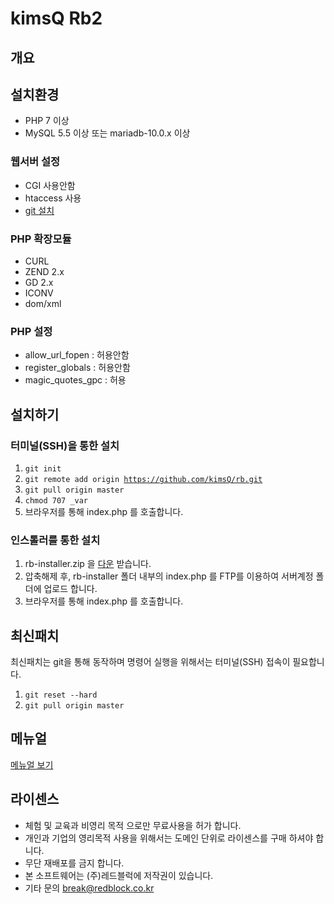 # kimsQ Rb2

## 개요

## 설치환경

- PHP 7 이상
- MySQL 5.5 이상 또는 mariadb-10.0.x 이상

### 웹서버 설정
- CGI 사용안함
- htaccess 사용
- [git 설치](https://git-scm.com/book/ko/v2/%EC%8B%9C%EC%9E%91%ED%95%98%EA%B8%B0-Git-%EC%84%A4%EC%B9%98)


### PHP 확장모듈
- CURL
- ZEND 2.x
- GD 2.x
- ICONV
- dom/xml

### PHP 설정
- allow_url_fopen : 허용안함
- register_globals : 허용안함
- magic_quotes_gpc : 허용


## 설치하기

### 터미널(SSH)을 통한 설치
1. <code>git init</code>
1. <code>git remote add origin https://github.com/kimsQ/rb.git</code>
1. <code>git pull origin master</code>
1. <code>chmod 707  _var</code>
1. 브라우저를 통해 index.php 를 호출합니다.

### 인스톨러를 통한 설치
1. rb-installer.zip 을 [다운](https://github.com/kimsQ/rb/archive/installer.zip) 받습니다.
1. 압축해제 후, rb-installer 폴더 내부의 index.php 를 FTP를 이용하여 서버계정 폴더에 업로드 합니다.
1. 브라우저를 통해 index.php 를 호출합니다.

## 최신패치

최신패치는 git을 통해 동작하며 명령어 실행을 위해서는 터미널(SSH) 접속이 필요합니다.

1. <code>git reset --hard</code>
1. <code>git pull origin master</code>


## 메뉴얼

[메뉴얼 보기](http://kimsq.com/docs)


## 라이센스
- 체험 및 교육과 비영리 목적 으로만 무료사용을 허가 합니다.
- 개인과 기업의 영리목적 사용을 위해서는 도메인 단위로 라이센스를 구매 하셔야 합니다.
- 무단 재배포를 금지 합니다.
- 본 소프트웨어는 (주)레드블럭에 저작권이 있습니다.
- 기타 문의 break@redblock.co.kr



